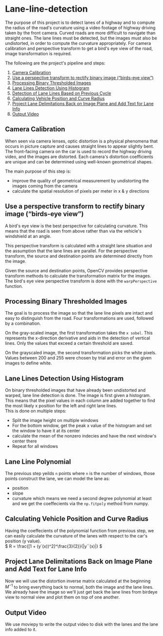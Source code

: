 # Lane-line-detection

The purpose of this project is to detect lanes of a highway and to compute the radius of the road's curvature using a video footage of highway driving taken by the front camera. Curved roads are more difficult to navigate than straight ones. The lane lines must be detected, but the images must also be undistorted, in order to compute the curvature appropriately. For camera calibration and perspective transform to get a bird's eye view of the road, image transformation is required.


The following are the project's pipeline and steps:
1. [Camera Calibration](#camera-calibration)
2. [Use a perspective transform to rectify binary image (“birds-eye view”)](#use-a-perspective-transform-to-rectify-binary-image-birds-eye-view)
3. [Processing Binary Thresholded Images](#processing-binary-thresholded-images)
4. [Lane Lines Detection Using Histogram](#lane-lines-detection-using-histogram)
5. [Detection of Lane Lines Based on Previous Cycle](#detection-of-lane-lines-based-on-previous-cycle)
6. [Calculating Vehicle Position and Curve Radius](#calculating-vehicle-position-and-curve-radius)
7. [Project Lane Delimitations Back on Image Plane and Add Text for Lane Info](#project-lane-delimitations-back-on-image-plane-and-add-text-for-lane-info)
8. [Output Video](#output-video)

## Camera Calibration

When seen via camera lenses, optic distortion is a physical phenomena that occurs in picture capture and causes straight lines to appear slightly bent. The front-facing camera on the car is used to record the highway driving video, and the images are distorted. Each camera's distortion coefficients are unique and can be determined using well-known geometrical shapes.

The main purpose of this step is:
- improve the quality of geometrical measurement by undistorting the images coming from the camera
- calculate the spatial resolution of pixels per meter in x & y directions

## Use a perspective transform to rectify binary image (“birds-eye view”)

A bird's eye view is the best perspective for calculating curvature. This means that the road is seen from above rather than via the vehicle's windshield at an angle.

This perspective transform is calculated with a straight lane situation and the assumption that the lane lines are parallel. For the perspective transform, the source and destination points are determined directly from the image.

Given the source and destination points, OpenCV provides perspective transform methods to calculate the transformation matrix for the images. The bird's eye view perspective transform is done with the `warpPerspective` function.

## Processing Binary Thresholded Images

The goal is to process the image so that the lane line pixels are intact and easy to distinguish from the road. Four transformations are used, followed by a combination.

On the gray-scaled image, the first transformation takes the `x sobel`. This represents the x-direction derivative and aids in the detection of vertical lines. Only the values that exceed a certain threshold are saved.

On the grayscaled image, the second transformation picks the white pixels. Values between 200 and 255 were chosen by trial and error on the given images to define white.

## Lane Lines Detection Using Histogram

On binary thresholded images that have already been undistorted and warped, lane line detection is done. The image is first given a histogram. This means that the pixel values in each column are added together to find the most likely x position for the left and right lane lines.  
This is done on multiple steps:
- Split the image height on multiple windows
- For the bottom window, get the peak x value of the histogram and set the window to have it at its center
- calculate the mean of the nonzero indecies and have the next window's center there
- Repeat for all windows

## Lane Line Polynomial
The previous step yeilds `n` points where `n` is the number of windows, those points construct the lane, we can model the lane as:
- position
- slope
- curvature
which means we need a second degree polynomial at least and we get the coeffecients via the `np.fitpoly` method from numpy.

## Calculating Vehicle Position and Curve Radius
Having the coeffecients of the polynomial function from previous step, we can easily calculate the curvature of the lanes with respect to the car's position (y value).  
$ R = \frac{[1 + (y`(x))^2]^\frac{3}{2}}{|y``(x)|} $
## Project Lane Delimitations Back on Image Plane and Add Text for Lane Info
Now we will use the distortion inverse matrix calculated at the beginning $M^{-1}$ to bring everything back to normal, both the image and the lane lines.  
We already have the image so we'll just get back the lane lines from birdeye view to normal view and plot them on top of one another.

## Output Video
We use moviepy to write the output video to disk with the lanes and the lane info added to it.